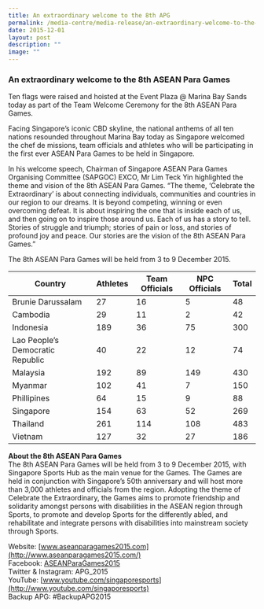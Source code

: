 ```yaml
---
title: An extraordinary welcome to the 8th APG
permalink: /media-centre/media-release/an-extraordinary-welcome-to-the-8th-apg/
date: 2015-12-01
layout: post
description: ""
image: ""
---
```

### **An extraordinary welcome to the 8th ASEAN Para Games**
Ten flags were raised and hoisted at the Event Plaza @ Marina Bay Sands today as part of the Team Welcome Ceremony for the 8th ASEAN Para Games.

Facing Singapore’s iconic CBD skyline, the national anthems of all ten nations resounded throughout Marina Bay today as Singapore welcomed the chef de missions, team officials and athletes who will be participating in the first ever ASEAN Para Games to be held in Singapore.

In his welcome speech, Chairman of Singapore ASEAN Para Games Organising Committee (SAPGOC) EXCO, Mr Lim Teck Yin highlighted the theme and vision of the 8th ASEAN Para Games. “The theme, ‘Celebrate the Extraordinary’ is about connecting individuals, communities and countries in our region to our dreams. It is beyond competing, winning or even overcoming defeat. It is about inspiring the one that is inside each of us, and then going on to inspire those around us. Each of us has a story to tell. Stories of struggle and triumph; stories of pain or loss, and stories of profound joy and peace. Our stories are the vision of the 8th ASEAN Para Games.”

The 8th ASEAN Para Games will be held from 3 to 9 December 2015.

| Country | Athletes | Team Officials | NPC Officials | Total |
| -------- | -------- | -------- | -------- | -------- |
| Brunie Darussalam | 27 | 16 | 5 | 48 |
| Cambodia | 29 | 11 | 2 | 42 |
| Indonesia | 189 | 36 | 75 | 300 |
| Lao People’s Democratic Republic | 40 | 22 | 12 | 74 |
| Malaysia | 192 | 89 | 149 | 430 |
| Myanmar | 102 | 41 | 7 | 150 |
| Phillipines | 64 | 15 | 9 | 88 |
| Singapore | 154 | 63 | 52 | 269 |
| Thailand | 261 | 114 | 108 | 483 |
| Vietnam | 127 | 32 | 27 | 186 |

**About the 8th ASEAN Para Games**  
The 8th ASEAN Para Games will be held from 3 to 9 December 2015, with Singapore Sports Hub as the main venue for the Games. The Games are held in conjunction with Singapore’s 50th anniversary and will host more than 3,000 athletes and officials from the region. Adopting the theme of Celebrate the Extraordinary, the Games aims to promote friendship and solidarity amongst persons with disabilities in the ASEAN region through Sports, to promote and develop Sports for the differently abled, and rehabilitate and integrate persons with disabilities into mainstream society through Sports.  
  
Website: [www.aseanparagames2015.com](http://www.aseanparagames2015.com/)  
Facebook: [ASEANParaGames2015](https://www.facebook.com/ASEANPARAGAMES2015)  
Twitter & Instagram: APG\_2015  
YouTube: [www.youtube.com/singaporesports](http://www.youtube.com/singaporesports)  
Backup APG: #BackupAPG2015